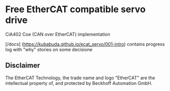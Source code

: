 # Free EtherCAT compatible servo drive

CiA402 Coe (CAN over EtherCAT) implementation

[/docs] (https://kubabuda.github.io/ecat_servo/001-intro) contains progress log with "why" stories on some decisione


## Disclaimer

The EtherCAT Technology, the trade name and logo "EtherCAT" are the intellectual property of, and protected by Beckhoff Automation GmbH.

